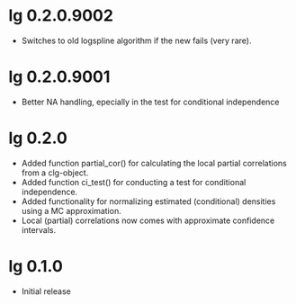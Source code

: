 # lg 0.2.0.9002 

   * Switches to old logspline algorithm if the new fails (very rare). 

# lg 0.2.0.9001 
   
   * Better NA handling, epecially in the test for conditional independence

# lg 0.2.0 

   * Added function partial_cor() for calculating the local partial correlations
     from a clg-object.
   * Added function ci_test() for conducting a test for conditional 
     independence.
   * Added functionality for normalizing estimated (conditional) densities using
     a MC approximation.
   * Local (partial) correlations now comes with approximate confidence 
     intervals.

# lg 0.1.0 

   * Initial release
